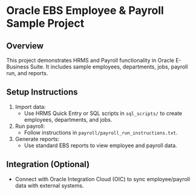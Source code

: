 # Oracle EBS Employee & Payroll Sample Project

## Overview
This project demonstrates HRMS and Payroll functionality in Oracle E-Business Suite. It includes sample employees, departments, jobs, payroll run, and reports.

## Setup Instructions

1. Import data:
   - Use HRMS Quick Entry or SQL scripts in `sql_scripts/` to create employees, departments, and jobs.
2. Run payroll:
   - Follow instructions in `payroll/payroll_run_instructions.txt`.
3. Generate reports:
   - Use standard EBS reports to view employee and payroll data.

## Integration (Optional)
- Connect with Oracle Integration Cloud (OIC) to sync employee/payroll data with external systems.
